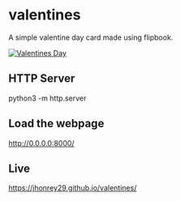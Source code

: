 # valentines
A simple valentine day card made using flipbook.

<a href="https://jhonrey29.github.io">
<img src="https://github.com/mrepol742/valentines/blob/master/valentines.gif?raw=true" alt="Valentines Day" />
  </a>

 
  ## HTTP Server
  python3 -m http.server
  
  ## Load the webpage
  http://0.0.0.0:8000/
  
  ## Live
  https://jhonrey29.github.io/valentines/
